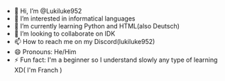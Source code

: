 - 👋 Hi, I’m @Lukiluke952
- 👀 I’m interested in informatical languages
- 🌱 I’m currently learning Python and HTML(also Deutsch)
- 💞️ I’m looking to collaborate on IDK
- 📫 How to reach me on my Discord(lukiluke952)
- 😄 Pronouns: He/Him
- ⚡ Fun fact: I'm a beginner so I understand slowly any type of learning XD( I'm Franch )

<!---
Lukiluke952/Lukiluke952 is a ✨ special ✨ repository because its `README.md` (this file) appears on your GitHub profile.
You can click the Preview link to take a look at your changes.
--->
